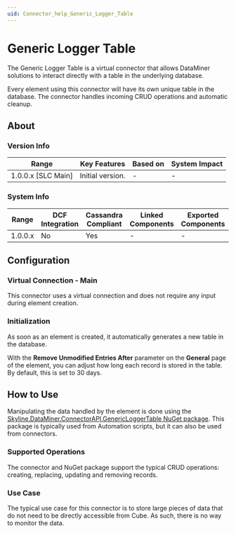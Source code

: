 ```yaml
---
uid: Connector_help_Generic_Logger_Table
---
```


# Generic Logger Table

The Generic Logger Table is a virtual connector that allows DataMiner solutions to interact directly with a table in the underlying database.

Every element using this connector will have its own unique table in the database. The connector handles incoming CRUD operations and automatic cleanup.

## About

### Version Info

| Range                | Key Features     | Based on     | System Impact     |
|----------------------|------------------|--------------|-------------------|
| 1.0.0.x [SLC Main]   | Initial version. | -            | -                 |

### System Info

| Range     | DCF Integration     | Cassandra Compliant     | Linked Components     | Exported Components     |
|-----------|---------------------|-------------------------|-----------------------|-------------------------|
| 1.0.0.x   | No                  | Yes                     | -                     | -                       |

## Configuration

### Virtual Connection - Main

This connector uses a virtual connection and does not require any input during element creation.

### Initialization

As soon as an element is created, it automatically generates a new table in the database.

With the **Remove Unmodified Entries After** parameter on the **General** page of the element, you can adjust how long each record is stored in the table. By default, this is set to 30 days.

## How to Use

Manipulating the data handled by the element is done using the [Skyline.DataMiner.ConnectorAPI.GenericLoggerTable NuGet package](https://github.com/SkylineCommunications/Skyline.DataMiner.ConnectorAPI.GenericLoggerTable). This package is typically used from Automation scripts, but it can also be used from connectors.

### Supported Operations

The connector and NuGet package support the typical CRUD operations: creating, replacing, updating and removing records.

### Use Case

The typical use case for this connector is to store large pieces of data that do not need to be directly accessible from Cube. As such, there is no way to monitor the data.

